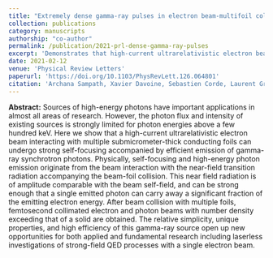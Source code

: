 ```yaml
---
title: "Extremely dense gamma-ray pulses in electron beam-multifoil collisions"
collection: publications
category: manuscripts
authorship: "co-author"
permalink: /publication/2021-prl-dense-gamma-ray-pulses
excerpt: 'Demonstrates that high-current ultrarelativistic electron beams interacting with multiple submicrometer-thick conducting foils undergo strong self-focusing with efficient gamma-ray synchrotron emission, achieving femtosecond collimated beams with number density exceeding that of a solid.'
date: 2021-02-12
venue: 'Physical Review Letters'
paperurl: 'https://doi.org/10.1103/PhysRevLett.126.064801'
citation: 'Archana Sampath, Xavier Davoine, Sebastien Corde, Laurent Gremillet, Max Gilljohann, Maitreyi Sangal, Christoph H. Keitel, Robert Ariniello, John Cary, Henrik Ekerfelt, Claudio Emma, Frederico Fiuza, Hiroki Fujii, Mark Hogan, Chan Joshi, Alexander Knetsch, Olena Kononenko, Valentina Lee, Mike Litos, Kenneth Marsh, Zan Nie, Brendan O’Shea, John R. Peterson, Pablo San Miguel Claveria, Doug Storey, Yipeng Wu, Xinlu Xu, Chaojie Zhang, Matteo Tamburini, "Extremely dense gamma-ray pulses in electron beam-multifoil collisions," <i>Phys. Rev. Lett.</i> 126, 064801 (2021).'
---
```


**Abstract:**
Sources of high-energy photons have important applications in almost all areas of research. However, the photon flux and intensity of existing sources is strongly limited for photon energies above a few hundred keV. Here we show that a high-current ultrarelativistic electron beam interacting with multiple submicrometer-thick conducting foils can undergo strong self-focusing accompanied by efficient emission of gamma-ray synchrotron photons. Physically, self-focusing and high-energy photon emission originate from the beam interaction with the near-field transition radiation accompanying the beam-foil collision. This near field radiation is of amplitude comparable with the beam self-field, and can be strong enough that a single emitted photon can carry away a significant fraction of the emitting electron energy. After beam collision with multiple foils, femtosecond collimated electron and photon beams with number density exceeding that of a solid are obtained. The relative simplicity, unique properties, and high efficiency of this gamma-ray source open up new opportunities for both applied and fundamental research including laserless investigations of strong-field QED processes with a single electron beam.
